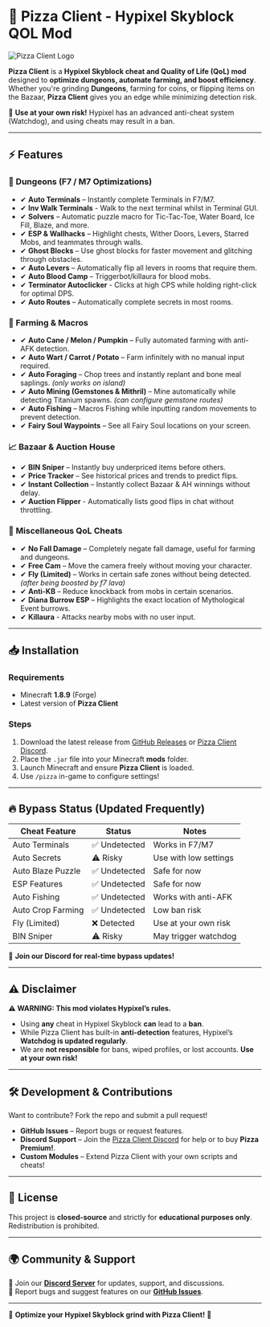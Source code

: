 # 🍕 Pizza Client - Hypixel Skyblock QOL Mod

![Pizza Client Logo](https://encrypted-tbn0.gstatic.com/images?q=tbn:ANd9GcRtFFQwQ3i7o1hyZNVGYbwtjl2D_RQf5mYLvQ&s)

**Pizza Client** is a **Hypixel Skyblock cheat and Quality of Life (QoL) mod** designed to **optimize dungeons, automate farming, and boost efficiency**. Whether you're grinding **Dungeons**, farming for coins, or flipping items on the Bazaar, **Pizza Client** gives you an edge while minimizing detection risk.

🚨 **Use at your own risk!** Hypixel has an advanced anti-cheat system (Watchdog), and using cheats may result in a ban.

---

## ⚡ Features

### 🏰 Dungeons (F7 / M7 Optimizations)
- ✔ **Auto Terminals** – Instantly complete Terminals in F7/M7.
- ✔ **Inv Walk Terminals** - Walk to the next terminal whilst in Terminal GUI.
- ✔ **Solvers** – Automatic puzzle macro for Tic-Tac-Toe, Water Board, Ice Fill, Blaze, and more.
- ✔ **ESP & Wallhacks** – Highlight chests, Wither Doors, Levers, Starred Mobs, and teammates through walls.
- ✔ **Ghost Blocks** – Use ghost blocks for faster movement and glitching through obstacles.
- ✔ **Auto Levers** – Automatically flip all levers in rooms that require them.
- ✔ **Auto Blood Camp** – Triggerbot/killaura for blood mobs.
- ✔ **Terminator Autoclicker** - Clicks at high CPS while holding right-click for optimal DPS.
- ✔ **Auto Routes** – Automatically complete secrets in most rooms.

### 🌾 Farming & Macros
- ✔ **Auto Cane / Melon / Pumpkin** – Fully automated farming with anti-AFK detection.
- ✔ **Auto Wart / Carrot / Potato** – Farm infinitely with no manual input required.
- ✔ **Auto Foraging** – Chop trees and instantly replant and bone meal saplings. *(only works on island)*
- ✔ **Auto Mining (Gemstones & Mithril)** – Mine automatically while detecting Titanium spawns. *(can configure gemstone routes)*
- ✔ **Auto Fishing** – Macros Fishing while inputting random movements to prevent detection.
- ✔ **Fairy Soul Waypoints** – See all Fairy Soul locations on your screen.

### 📈 Bazaar & Auction House
- ✔ **BIN Sniper** – Instantly buy underpriced items before others.
- ✔ **Price Tracker** – See historical prices and trends to predict flips.
- ✔ **Instant Collection** – Instantly collect Bazaar & AH winnings without delay.
- ✔ **Auction Flipper** - Automatically lists good flips in chat without throttling.

### 🏦 Miscellaneous QoL Cheats
- ✔ **No Fall Damage** – Completely negate fall damage, useful for farming and dungeons.
- ✔ **Free Cam** – Move the camera freely without moving your character.
- ✔ **Fly (Limited)** – Works in certain safe zones without being detected. *(after being boosted by f7 lava)*
- ✔ **Anti-KB** – Reduce knockback from mobs in certain scenarios.
- ✔ **Diana Burrow ESP** – Highlights the exact location of Mythological Event burrows.
- ✔ **Killaura** - Attacks nearby mobs with no user input.

---

## 📥 Installation

### Requirements
- Minecraft **1.8.9** (Forge)
- Latest version of **Pizza Client**

### Steps
1. Download the latest release from [GitHub Releases](https://github.com/pizza-client-release/v2.7.7/releases/tag/Loader) or [Pizza Client Discord](https://discord.gg/F2nJmajw).
2. Place the `.jar` file into your Minecraft **mods** folder.
3. Launch Minecraft and ensure **Pizza Client** is loaded.
4. Use `/pizza` in-game to configure settings!

---

## 🔥 Bypass Status (Updated Frequently)

| Cheat Feature        | Status        | Notes                       |
|----------------------|---------------|-----------------------------|
| Auto Terminals       | ✅ Undetected | Works in F7/M7              |
| Auto Secrets         | ⚠️ Risky      | Use with low settings       |
| Auto Blaze Puzzle    | ✅ Undetected | Safe for now                |
| ESP Features         | ✅ Undetected | Safe for now                |
| Auto Fishing         | ✅ Undetected | Works with anti-AFK         |
| Auto Crop Farming    | ✅ Undetected | Low ban risk                |
| Fly (Limited)        | ❌ Detected   | Use at your own risk        |
| BIN Sniper           | ⚠️ Risky      | May trigger watchdog        |

🚨 **Join our Discord for real-time bypass updates!**

---

## ⚠ Disclaimer

**⚠ WARNING: This mod violates Hypixel’s rules.**

- Using **any** cheat in Hypixel Skyblock **can** lead to a **ban**.
- While Pizza Client has built-in **anti-detection** features, Hypixel’s **Watchdog is updated regularly**.
- We are **not responsible** for bans, wiped profiles, or lost accounts. **Use at your own risk!**

---

## 🛠 Development & Contributions

Want to contribute? Fork the repo and submit a pull request!

- **GitHub Issues** – Report bugs or request features.
- **Discord Support** – Join the [Pizza Client Discord](https://discord.gg/F2nJmajw) for help or to buy **Pizza Premium!**.
- **Custom Modules** – Extend Pizza Client with your own scripts and cheats!

---

## 📜 License

This project is **closed-source** and strictly for **educational purposes only**. Redistribution is prohibited.

---

## 🌍 Community & Support

💬 Join our **[Discord Server](https://discord.gg/F2nJmajw)** for updates, support, and discussions.  
🐞 Report bugs and suggest features on our **[GitHub Issues](https://github.com/pizza-client-release/v2.7.7/issues)**.

---

🚀 **Optimize your Hypixel Skyblock grind with Pizza Client!** 🍕
